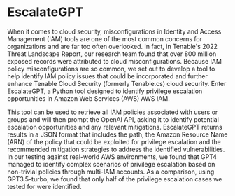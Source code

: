 # EscalateGPT

When it comes to cloud security, misconfigurations in Identity and Access Management (IAM) tools are one of the most common concerns for organizations and are far too often overlooked. In fact, in Tenable's 2022 Threat Landscape Report, our research team found that over 800 million exposed records were attributed to cloud misconfigurations. Because IAM policy misconfigurations are so common, we set out to develop a tool to help identify IAM policy issues that could be incorporated and further enhance Tenable Cloud Security (formerly Tenable.cs) cloud security. Enter EscalateGPT, a Python tool designed to identify privilege escalation opportunities in Amazon Web Services (AWS) AWS IAM. 

This tool can be used to retrieve all IAM policies associated with users or groups and will then prompt the OpenAI API, asking it to identify potential escalation opportunities and any relevant mitigations. EscalateGPT returns results in a JSON format that includes the path, the Amazon Resource Name (ARN) of the policy that could be exploited for privilege escalation and the recommended mitigation strategies to address the identified vulnerabilities. In our testing against real-world AWS environments, we found that GPT4 managed to identify complex scenarios of privilege escalation based on non-trivial policies through multi-IAM accounts. As a comparison, using GPT3.5-turbo, we found that only half of the privilege escalation cases we tested for were identified.

